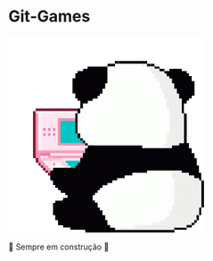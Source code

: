 # Git-Games

![panda gamer](https://github.com/Andreza-S/Git-Games/blob/main/panda-playing.gif)
<p align = "center:>

Games desenvolvidos durantes estudos
>:construction: Sempre em construção :construction:

</p>
